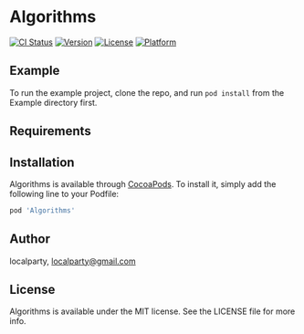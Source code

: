 # Algorithms

[![CI Status](https://img.shields.io/travis/localparty/Algorithms.svg?style=flat)](https://travis-ci.org/localparty/Algorithms)
[![Version](https://img.shields.io/cocoapods/v/Algorithms.svg?style=flat)](https://cocoapods.org/pods/Algorithms)
[![License](https://img.shields.io/cocoapods/l/Algorithms.svg?style=flat)](https://cocoapods.org/pods/Algorithms)
[![Platform](https://img.shields.io/cocoapods/p/Algorithms.svg?style=flat)](https://cocoapods.org/pods/Algorithms)

## Example

To run the example project, clone the repo, and run `pod install` from the Example directory first.

## Requirements

## Installation

Algorithms is available through [CocoaPods](https://cocoapods.org). To install
it, simply add the following line to your Podfile:

```ruby
pod 'Algorithms'
```

## Author

localparty, localparty@gmail.com

## License

Algorithms is available under the MIT license. See the LICENSE file for more info.
